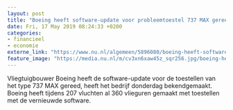 ```yaml
---
layout: post
title: "Boeing heeft software-update voor probleemtoestel 737 MAX gereed"
date: Fri, 17 May 2019 08:24:33 +0200
categories: 
- financieel 
- economie 
externe_link: "https://www.nu.nl/algemeen/5896080/boeing-heeft-software-update-voor-probleemtoestel-737-max-gereed.html"
feature_image: "https://media.nu.nl/m/cv3xn6xaw45z_sqr256.jpg/boeing-heeft-software-update-voor-probleemtoestel-737-max-gereed.jpg"
---
```


Vliegtuigbouwer Boeing heeft de software-update voor de toestellen van het type 737 MAX gereed, heeft het bedrijf donderdag bekendgemaakt. Boeing heeft tijdens 207 vluchten al 360 vlieguren gemaakt met toestellen met de vernieuwde software.

